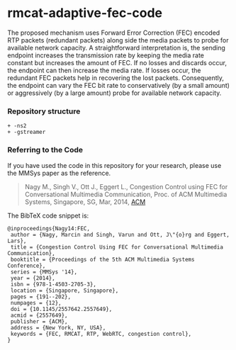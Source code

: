 rmcat-adaptive-fec-code
=======================

The proposed mechanism uses Forward Error Correction (FEC) encoded RTP packets (redundant packets) along side the media packets to probe for available network capacity.  A straightforward interpretation is, the sending endpoint increases the transmission rate by keeping the media rate constant but increases the amount of FEC.  If no losses and discards occur, the endpoint can then increase the media rate. If losses occur, the redundant FEC packets help in recovering the lost packets. Consequently, the endpoint can vary the FEC bit rate to conservatively (by a small amount) or aggressively (by a large amount) probe for available network capacity.

### Repository structure 
```
+ -ns2 
+ -gstreamer
```

### Referring to the Code

If you have used the code in this repository for your research, please use the MMSys paper as the reference.

> Nagy M., Singh V., Ott J., Eggert L., Congestion Control using FEC for Conversational Multimedia Communication, Proc. of ACM Multimedia Systems, Singapore, SG, Mar, 2014, [ACM](http://dl.acm.org/citation.cfm?id=2557649)

The BibTeX code snippet is:
```
@inproceedings{Nagy14:FEC,
 author = {Nagy, Marcin and Singh, Varun and Ott, J\"{o}rg and Eggert, Lars},
 title = {Congestion Control Using FEC for Conversational Multimedia Communication},
 booktitle = {Proceedings of the 5th ACM Multimedia Systems Conference},
 series = {MMSys '14},
 year = {2014},
 isbn = {978-1-4503-2705-3},
 location = {Singapore, Singapore},
 pages = {191--202},
 numpages = {12},
 doi = {10.1145/2557642.2557649},
 acmid = {2557649},
 publisher = {ACM},
 address = {New York, NY, USA},
 keywords = {FEC, RMCAT, RTP, WebRTC, congestion control},
} 
```
